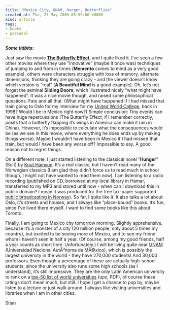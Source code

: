 ```yaml
---
title: "Mexico City, UNAM, Hunger, Butterflies"
created_at: Thu, 25 May 2005 05:59:00 +0000
kind: article
tags:
- books
- personal
---
```


***Some tidbits:***

Just saw the movie **[The Butterfly
Effect](http://imdb.com/title/tt0289879/)**, and I quite liked it. I’ve
seen a few other movies where they use “innovative” (maybe it once was)
techniques of jumping to and from in times (**Memento** comes to mind as
a very good example), others were characters struggle with loss of
memory, alternate dimensions, thinking they are going crazy - and the
viewer doesn’t know which version is “real” (**A Beautiful Mind** is a
good example). Oh, let’s not forget the seminal **Sliding Doors**, which
illustrated nicely “what might have happened”. It was a nice movie
though, and raised some philosophical questions. Fate and all that.
(What might have happened if I had missed that train going to Oslo for
my interview for my [United World College](http://www.uwcad.it), back in
1998? Would I be in Mexico right now?) Simple conclusion: Tiny events
can have huge repercussions (The Butterfly Effect, if I remember
correctly, posits that a butterfly flapping it’s wings in America can
make it rain in China). However, it’s impossible to calculate what the
consequences would be (as we see in this movie, where everything he does
ends up by making things worse). Maybe I wouldn’t have been in Mexico if
I had missed that train, but would I have been any worse off? Impossible
to say. A good reason not to regret things.

On a different note, I just started listening to the classical novel
“**Hunger**” (Sult) by [Knut
Hamsun](http://www.kirjasto.sci.fi/khamsun.htm). It’s a real classic,
but I haven’t read many of the Norwegian classics (I am glad they didn’t
force us to read much in school though, I might not have wanted to read
them now). I am listening to a radio recording (published on CD,
borrowed at my local library in Hamar, transferred to my MP3 and stored
until now - when can I download this in public domain? I mean it was
produced for the free tax-payer supported [public broadcasting in
Norway](http://www.nrk.no)). So far, I quite like it. It also talks a
lot about Oslo, it’s streets and houses, and I always like “place-bound”
books. It’s fun, since I’ve lived there myself. I want to find some
books like this about Toronto.

Finally, I am going to Mexico city tomorrow morning. Slightly
apprehensive, because it’s a monster of a city (20 million people, only
about 5 times my country), but excited to be seeing more of Mexico, and
to see my friend whom I haven’t seen in half a year. (Of course, among
my good friends, half a year counts as short time. Unfortunately.) I
will be living quite near [UNAM](http://www.unam.mx/) (Universidad
Nacional AutÃ³noma de MÃ©xico), which is possibly the largest university
in the world - they have 270,000 students! And 30,000 professors. Even
though a percentage of these are actually high-school students, since
the university also runs some high schools (as I understand), it’s still
impressive. They are the only Latin American university to rank on a
[top-50 list of world
universities](http://www.epfl.ch/soc/etudes/pdf/world-rankingsUnis.pdf)
(upz, PDF), of course these ratings don’t mean much, but still. I hope I
get a chance to pop by, maybe listen to a lecture or just walk around. I
always like visiting universities and libraries when I am in other
cities.

Stian
